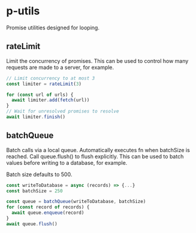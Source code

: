 # p-utils

Promise utilities designed for looping.

## rateLimit

Limit the concurrency of promises. This can be used to control
how many requests are made to a server, for example.

```typescript
// Limit concurrency to at most 3
const limiter = rateLimit(3)

for (const url of urls) {
  await limiter.add(fetch(url))
}
// Wait for unresolved promises to resolve
await limiter.finish()
```

## batchQueue

Batch calls via a local queue. Automatically executes fn
when batchSize is reached. Call queue.flush() to flush explicitly.
This can be used to batch values before writing to a database, for
example.

Batch size defaults to 500.

```typescript
const writeToDatabase = async (records) => {...}
const batchSize = 250

const queue = batchQueue(writeToDatabase, batchSize)
for (const record of records) {
  await queue.enqueue(record)
}
await queue.flush()
```
